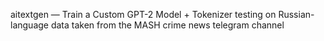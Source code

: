 aitextgen — Train a Custom GPT-2 Model + Tokenizer testing on Russian-language data taken from the MASH crime news telegram channel
